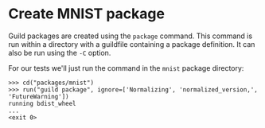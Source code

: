 # Create MNIST package

Guild packages are created using the `package` command. This command
is run within a directory with a guildfile containing a package
definition. It can also be run using the `-C` option.

For our tests we'll just run the command in the `mnist` package
directory:

    >>> cd("packages/mnist")
    >>> run("guild package", ignore=['Normalizing', 'normalized_version,', 'FutureWarning'])
    running bdist_wheel
    ...
    <exit 0>
